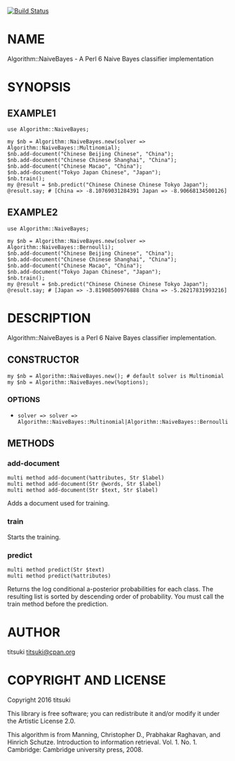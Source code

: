 [![Build Status](https://travis-ci.org/titsuki/p6-Algorithm-NaiveBayes.svg?branch=master)](https://travis-ci.org/titsuki/p6-Algorithm-NaiveBayes)

NAME
====

Algorithm::NaiveBayes - A Perl 6 Naive Bayes classifier implementation

SYNOPSIS
========

EXAMPLE1
--------

    use Algorithm::NaiveBayes;

    my $nb = Algorithm::NaiveBayes.new(solver => Algorithm::NaiveBayes::Multinomial);
    $nb.add-document("Chinese Beijing Chinese", "China");
    $nb.add-document("Chinese Chinese Shanghai", "China");
    $nb.add-document("Chinese Macao", "China");
    $nb.add-document("Tokyo Japan Chinese", "Japan");
    $nb.train();
    my @result = $nb.predict("Chinese Chinese Chinese Tokyo Japan");
    @result.say; # [China => -8.10769031284391 Japan => -8.90668134500126]

EXAMPLE2
--------

    use Algorithm::NaiveBayes;

    my $nb = Algorithm::NaiveBayes.new(solver => Algorithm::NaiveBayes::Bernoulli);
    $nb.add-document("Chinese Beijing Chinese", "China");
    $nb.add-document("Chinese Chinese Shanghai", "China");
    $nb.add-document("Chinese Macao", "China");
    $nb.add-document("Tokyo Japan Chinese", "Japan");
    $nb.train();
    my @result = $nb.predict("Chinese Chinese Chinese Tokyo Japan");
    @result.say; # [Japan => -3.81908500976888 China => -5.26217831993216]

DESCRIPTION
===========

Algorithm::NaiveBayes is a Perl 6 Naive Bayes classifier implementation.

CONSTRUCTOR
-----------

    my $nb = Algorithm::NaiveBayes.new(); # default solver is Multinomial
    my $nb = Algorithm::NaiveBayes.new(%options);

### OPTIONS

  * `solver => solver => Algorithm::NaiveBayes::Multinomial|Algorithm::NaiveBayes::Bernoulli` 

METHODS
-------

### add-document

    multi method add-document(%attributes, Str $label)
    multi method add-document(Str @words, Str $label)
    multi method add-document(Str $text, Str $label)

Adds a document used for training.

### train

Starts the training.

### predict

    multi method predict(Str $text)
    multi method predict(%attributes)

Returns the log conditional a-posterior probabilities for each class. The resulting list is sorted by descending order of probability. You must call the train method before the prediction.

AUTHOR
======

titsuki <titsuki@cpan.org>

COPYRIGHT AND LICENSE
=====================

Copyright 2016 titsuki

This library is free software; you can redistribute it and/or modify it under the Artistic License 2.0.

This algorithm is from Manning, Christopher D., Prabhakar Raghavan, and Hinrich Schutze. Introduction to information retrieval. Vol. 1. No. 1. Cambridge: Cambridge university press, 2008.
